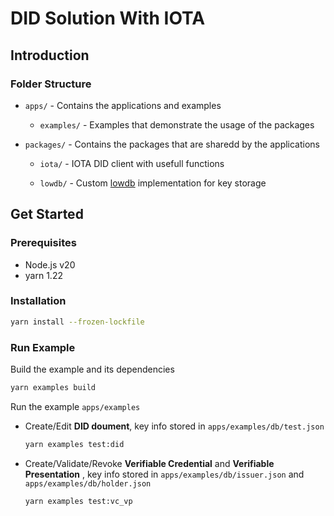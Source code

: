 # DID Solution With IOTA

## Introduction

### Folder Structure

- `apps/` - Contains the applications and examples

  - `examples/` - Examples that demonstrate the usage of the packages

- `packages/` - Contains the packages that are sharedd by the applications

  - `iota/` - IOTA DID client with usefull functions

  - `lowdb/` - Custom [lowdb](https://github.com/typicode/lowdb) implementation for key storage

## Get Started

### Prerequisites

- Node.js v20
- yarn 1.22

### Installation

```bash
yarn install --frozen-lockfile
```

### Run Example

Build the example and its dependencies

```bash
yarn examples build
```

Run the example `apps/examples`

- Create/Edit **DID doument**, key info stored in `apps/examples/db/test.json`

  ```bash
  yarn examples test:did
  ```

- Create/Validate/Revoke **Verifiable Credential** and **Verifiable Presentation** , key info stored in `apps/examples/db/issuer.json` and `apps/examples/db/holder.json`

  ```bash
  yarn examples test:vc_vp
  ```
